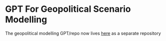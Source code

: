 # GPT For Geopolitical Scenario Modelling

The geopolitical modelling GPT/repo now lives [here](https://github.com/danielrosehill/Geopolitical-Modeller-GPT) as a separate repository